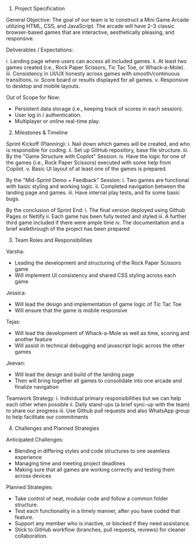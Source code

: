 1. Project Specification

General Objective:
The goal of our team is to construct a Mini Game Arcade utilizing HTML, CSS, and JavaScript. The arcade will have 2–3 classic browser-based games that are interactive, aesthetically pleasing, and responsive.


Deliverables / Expectations:

i. Landing page where users can access all included games.
ii. At least two games created (i.e., Rock Paper Scissors, Tic Tac Toe, or Whack-a-Mole).
iii. Consistency in UI/UX honesty across games with smooth/continuous transitions.
iv. Score board or results displayed for all games.
v. Responsive to desktop and mobile layouts.


Out of Scope for Now:
- Persistent data storage (i.e., keeping track of scores in each session).
- User log in / authentication.
- Multiplayer or online real-time play.


2. Milestones & Timeline

Sprint Kickoff (Planning):
i. Nail down which games will be created, and who is responsible for coding.
ii. Set up GitHub repository, base file structure.
iii. By the "Game Structure with Copilot" Session:
iv. Have the logic for one of the games (i.e., Rock Paper Scissors) executed with some help from Copilot.
v. Basic UI layout of at least one of the games is prepared.


By the "Mid-Sprint Demo + Feedback" Session:
i. Two games are functional with basic styling and working logic.
ii. Completed navigation between the landing page and games.
iii. Have internal play tests, and fix some basic bugs.


By the conclusion of Sprint End:
i. The final version deployed using Github Pages or Netlify
ii. Each game has been fully tested and styled
iii. A further third game included if there were ample time
iv. The documentation and a brief walkthrough of the project has been prepared


3. Team Roles and Responsibilities

Varsha:

- Leading the development and structuring of the Rock Paper Scissors game
- Will implement UI consistency and shared CSS styling across each game

Jessica:
- Will lead the design and implementation of game logic of Tic Tac Toe
- Will ensure that the game is mobile responsive

Tejas:
- Will lead the development of Whack-a-Mole as well as time, scoring and another feature
- Will assist in technical debugging and javascript logic across the other games

Jeevan:
- Will lead the design and build of the landing page
- Then will bring together all games to consolidate into one arcade and finalize navigation


Teamwork Strategy:
i. Individual primary responsibilities but we can help each other when possible
ii. Daily stand-ups (a brief sync-up with the team) to share our progress
iii. Use Github pull requests and also WhatsApp group to help facilitate our commitments


4. Challenges and Planned Strategies

Anticipated Challenges:
- Blending in differing styles and code structures to one seamless experience
- Managing time and meeting project deadlines
- Making sure that all games are working correctly and testing them across devices


Planned Strategies:
- Take control of neat, modular code and follow a common folder structure.
- Test each functionality in a timely manner, after you have coded that feature.
- Support any member who is inactive, or blocked if they need assistance.
- Stick to GitHub workflow (branches, pull requests, reviews) for cleaner collaboration.